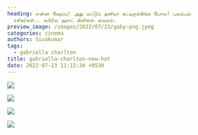 ```yaml
---
heading: என்ன ஷேப்பு! அது மட்டும் தனியா கட்டிருக்கிங்க போல! புலம்பும்
  ரசிகர்கள்.. கபிரில ஹாட் கிளிக்ஸ் வைரல்.
preview_image: /images/2022/07/23/gaby-png.jpeg
categories: cinema
authors: Sivakumar
tags:
  - gabriella charlton
title: gabriella-charlton-new-hot
date: 2022-07-23 11:15:34 +0530
---
```

![](/images/2022/07/23/277321881_749667976440989_1823917894333962225_n-jpg.jpeg)

![](/images/2022/07/23/gabriellacharlton4-jpg.jpeg)

![](/images/2022/07/23/gabriellacharlton2-jpg.jpeg)

![](/images/2022/07/23/gabriellacharlton-jpg.jpeg)